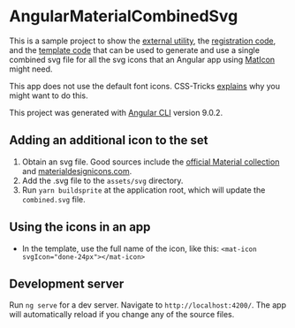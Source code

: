 # AngularMaterialCombinedSvg

This is a sample project to show the [external utility](https://www.npmjs.com/package/svgstore-cli),
the [registration code](src/app/app.module.ts), and the [template code](src/app/app.component.html)
that can be used to generate and use a single combined svg file for all the svg icons that an
Angular app using [MatIcon](https://material.angular.io/components/icon/overview) might need.

This app does not use the default font icons. CSS-Tricks
[explains](https://css-tricks.com/icon-fonts-vs-svg/) why you might want to do this.

This project was generated with [Angular CLI](https://github.com/angular/angular-cli) version 9.0.2.

## Adding an additional icon to the set

1. Obtain an svg file. Good sources include the
   [official Material collection](https://material.io/resources/icons/?icon=warning&style=baseline)
   and [materialdesignicons.com](https://materialdesignicons.com/).
2. Add the .svg file to the `assets/svg` directory.
3. Run `yarn buildsprite` at the application root, which will update the `combined.svg` file.

## Using the icons in an app

- In the template, use the full name of the icon, like this:
  `<mat-icon svgIcon="done-24px"></mat-icon>`

## Development server

Run `ng serve` for a dev server. Navigate to `http://localhost:4200/`. The app will automatically
reload if you change any of the source files.
